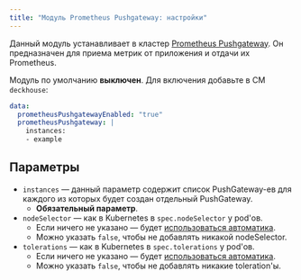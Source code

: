 ```yaml
---
title: "Модуль Prometheus Pushgateway: настройки"
---
```


Данный модуль устанавливает в кластер [Prometheus Pushgateway](https://github.com/prometheus/pushgateway). Он предназначен для приема метрик от приложения и отдачи их Prometheus.

Модуль по умолчанию **выключен**. Для включения добавьте в CM `deckhouse`:

```yaml
data:
  prometheusPushgatewayEnabled: "true"
  prometheusPushgateway: |
    instances:
    - example
```

## Параметры

* `instances` — данный параметр содержит список PushGateway-ев для каждого из которых будет создан отдельный PushGateway.
    * **Обязательный параметр**.
* `nodeSelector` — как в Kubernetes в `spec.nodeSelector` у pod'ов.
    * Если ничего не указано — будет [использоваться автоматика](../../#выделение-узлов-под-определенный-вид-нагрузки).
    * Можно указать `false`, чтобы не добавлять никакой nodeSelector.
* `tolerations` — как в Kubernetes в `spec.tolerations` у pod'ов.
    * Если ничего не указано — будет [использоваться автоматика](../../#выделение-узлов-под-определенный-вид-нагрузки).
    * Можно указать `false`, чтобы не добавлять никакие toleration'ы.
